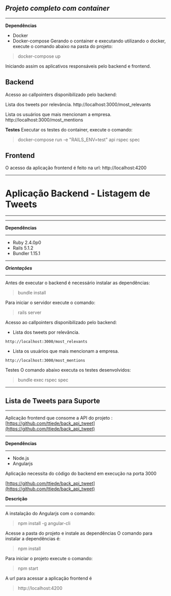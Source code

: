  
***Projeto completo com container***
------------------------------
----------

**Dependências**

 - Docker
 - Docker-compose
Gerando o container e executando utilizando o docker, execute o comando abaixo na pasta do projeto:


> docker-compose up

Iniciando assim os aplicativos responsáveis pelo backend e frontend.

**Backend**
-----------

Acesso ao callpointers disponibilizado pelo backend:

Lista dos tweets por relevância.
http://localhost:3000/most_relevants

Lista os usuários que mais mencionam a empresa.
http://localhost:3000/most_mentions

**Testes**
Executar os testes do container, execute o comando:

   

> docker-compose run -e "RAILS_ENV=test" api rspec spec

**Frontend**
------------

O acesso da aplicação frontend é feito na url:
http://localhost:4200


----------

Aplicação Backend - Listagem de Tweets
=================


----------



----------
**Dependências**

----------


 - Ruby 2.4.0p0
 - Rails 5.1.2
 - Bundler 1.15.1


----------
***Orientações***

----------

Antes de executar o backend é necessário instalar as dependências:

 >   bundle install

Para iniciar o  servidor execute o comando:

   >  rails server

Acesso ao callpointers disponibilizado pelo backend:

 - Lista dos tweets por relevância.

`http://localhost:3000/most_relevants`  

 

- Lista os usuários que mais mencionam a empresa.

`http://localhost:3000/most_mentions`

Testes
 O comando abaixo executa os testes desenvolvidos:

  >  bundle exec rspec spec


----------


 

Lista de Tweets para Suporte
--------------------------


----------


Aplicação frontend que consome a API do projeto :
[https://github.com/ttiede/back_api_tweet](https://github.com/ttiede/back_api_tweet)


----------

**Dependências**


----------

 - Node.js
 - Angularjs

Aplicação necessita do código do backend em execução na porta 3000

[https://github.com/ttiede/back_api_tweet](https://github.com/ttiede/back_api_tweet)

**Descrição**


----------


A instalação do  Angularjs com o comando:

>    npm install -g angular-cli

Acesse a pasta do projeto e instale as dependências
O comando para instalar a dependências é:

 >   npm install

Para iniciar o projeto execute o comando:

>    npm start

A url para acessar a aplicação frontend  é
    
> http://localhost:4200


